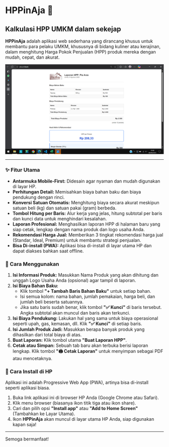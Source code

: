# HPPinAja 🚀

## Kalkulasi HPP UMKM dalam sekejap

**HPPinAja** adalah aplikasi web sederhana yang dirancang khusus untuk membantu para pelaku UMKM, khususnya di bidang kuliner atau kerajinan, dalam menghitung Harga Pokok Penjualan (HPP) produk mereka dengan mudah, cepat, dan akurat.

![Tampilan Aplikasi](print.png) 

---

### ✨ Fitur Utama

* **Antarmuka Mobile-First:** Didesain agar nyaman dan mudah digunakan di layar HP.
* **Perhitungan Detail:** Memisahkan biaya bahan baku dan biaya pendukung dengan rinci.
* **Konversi Satuan Otomatis:** Menghitung biaya secara akurat meskipun satuan beli (kg) dan satuan pakai (gram) berbeda.
* **Tombol Hitung per Baris:** Alur kerja yang jelas, hitung subtotal per baris dan kunci data untuk menghindari kesalahan.
* **Laporan Profesional:** Menghasilkan laporan HPP di halaman baru yang siap cetak, lengkap dengan nama produk dan logo usaha Anda.
* **Rekomendasi Harga Jual:** Memberikan 3 tingkat rekomendasi harga jual (Standar, Ideal, Premium) untuk membantu strategi penjualan.
* **Bisa Di-install (PWA):** Aplikasi bisa di-install di layar utama HP dan dapat diakses bahkan saat offline.

### 📖 Cara Menggunakan

1.  **Isi Informasi Produk:** Masukkan Nama Produk yang akan dihitung dan unggah Logo Usaha Anda (opsional) agar tampil di laporan.
2.  **Isi Biaya Bahan Baku:**
    * Klik tombol **"+ Tambah Baris Bahan Baku"** untuk setiap bahan.
    * Isi semua kolom: nama bahan, jumlah pemakaian, harga beli, dan jumlah beli beserta satuannya.
    * Jika satu baris sudah benar, klik tombol **"✅ Kunci"** di baris tersebut. Angka subtotal akan muncul dan baris akan terkunci.
3.  **Isi Biaya Pendukung:** Lakukan hal yang sama untuk biaya operasional seperti upah, gas, kemasan, dll. Klik **"✅ Kunci"** di setiap baris.
4.  **Isi Jumlah Produk Jadi:** Masukkan berapa banyak produk yang dihasilkan dari total biaya di atas.
5.  **Buat Laporan:** Klik tombol utama **"Buat Laporan HPP"**.
6.  **Cetak atau Simpan:** Sebuah tab baru akan terbuka berisi laporan lengkap. Klik tombol **"🖨️ Cetak Laporan"** untuk menyimpan sebagai PDF atau mencetaknya.

### 📲 Cara Install di HP

Aplikasi ini adalah Progressive Web App (PWA), artinya bisa di-install seperti aplikasi biasa.

1.  Buka link aplikasi ini di browser HP Anda (Google Chrome atau Safari).
2.  Klik menu browser (biasanya ikon titik tiga atau ikon share).
3.  Cari dan pilih opsi **"Install app"** atau **"Add to Home Screen"** (Tambahkan ke Layar Utama).
4.  Ikon **HPPinAja** akan muncul di layar utama HP Anda, siap digunakan kapan saja!

---
Semoga bermanfaat!
